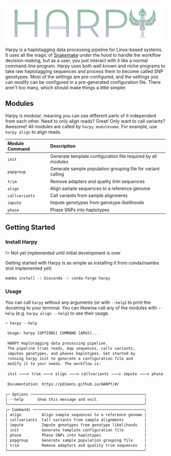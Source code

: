 ![logo](_media/harpy.svg)

Harpy is a haplotagging data processing pipeline for Linux-based systems. It uses all the 
magic of [Snakemake](https://snakemake.readthedocs.io/en/stable/) under the hood to handle 
the worklfow decision-making, but as a user, you just interact with it like a normal command-line 
program. Harpy uses both well known and niche programs to take raw haplotagging sequences and process
them to become called SNP genotypes. Most of the settings are pre-configured, and the settings you
can modify can be configured in a pre-generated configuration file. There aren't too many, which should
make things a little simpler. 

## Modules
Harpy is modular, meaning you can use different parts of it independent from each other. Need to only align reads?
Great! Only want to call variants? Awesome! All modules are called by `harpy modulename`. For example, use `harpy align` to align reads.

| Module Command | Description |
| :---    | :----       |
| `init`    |  Generate template configuration file required by all modules |
| `popgroup` | Generate sample population grouping file for variant calling |
| `trim` | Remove adapters and quality trim sequences |
| `align` | Align sample sequences to a reference genome |
| `callvariants` | Call variants from sample alignments |
| `impute` | Impute genotypes from genotype likelihoods |
| `phase` | Phase SNPs into haplotypes | 


## Getting Started
### Install Harpy
!> Not yet implemented until initial development is over

Getting started with Harpy is as simple as installing it from conda/mamba (not implemented yet)
```bash
mamba install -c bioconda -c conda-forge harpy
```

### Usage
You can call `harpy` without any arguments (or with `--help`) to print the docstring to your terminal. You can likewise call any of the modules with `--help` (e.g. `harpy align --help`) to see their usage.
```bash
> harpy --help
```
```                                                       
 Usage: harpy [OPTIONS] COMMAND [ARGS]...                     
                                                              
 HARPY Haplotagging data processing pipeline.                 
 The pipeline trims reads, map sequences, calls variants,     
 imputes genotypes, and phases haplotypes. Get started by     
 running harpy init to generate a configuration file and      
 modify it to your needs. The workflow is:                    
                                                              
 init 🡒 trim 🡒 align 🡒 callvariants 🡒 impute 🡒 phase          
                                                              
 Documentation: https://pdimens.github.io/HARPY/#/            
                                                              
╭─ Options ──────────────────────────────────────────────────╮
│ --help      Show this message and exit.                    │
╰────────────────────────────────────────────────────────────╯
╭─ Commands ─────────────────────────────────────────────────╮
│ align         Align sample sequences to a reference genome │
│ callvariants  Call variants from sample alignments         │
│ impute        Impute genotypes from genotype likelihoods   │
│ init          Generate template configuration file         │
│ phase         Phase SNPs into haplotypes                   │
│ popgroup      Generate sample population grouping file     │
│ trim          Remove adapters and quality trim sequences   │
╰────────────────────────────────────────────────────────────╯
```